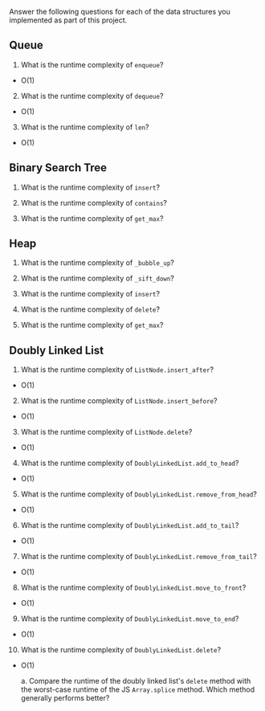 Answer the following questions for each of the data structures you implemented as part of this project.

## Queue

1. What is the runtime complexity of `enqueue`?

- O(1)

2. What is the runtime complexity of `dequeue`?

- O(1)

3. What is the runtime complexity of `len`?

- O(1)

## Binary Search Tree

1. What is the runtime complexity of `insert`?

2. What is the runtime complexity of `contains`?

3. What is the runtime complexity of `get_max`?

## Heap

1. What is the runtime complexity of `_bubble_up`?

2. What is the runtime complexity of `_sift_down`?

3. What is the runtime complexity of `insert`?

4. What is the runtime complexity of `delete`?

5. What is the runtime complexity of `get_max`?

## Doubly Linked List

1. What is the runtime complexity of `ListNode.insert_after`?

- O(1)

2. What is the runtime complexity of `ListNode.insert_before`?

- O(1)

3. What is the runtime complexity of `ListNode.delete`?

- O(1)

4. What is the runtime complexity of `DoublyLinkedList.add_to_head`?

- O(1)

5. What is the runtime complexity of `DoublyLinkedList.remove_from_head`?

- O(1)

6. What is the runtime complexity of `DoublyLinkedList.add_to_tail`?

- O(1)

7. What is the runtime complexity of `DoublyLinkedList.remove_from_tail`?

- O(1)

8. What is the runtime complexity of `DoublyLinkedList.move_to_front`?

- O(1)

9. What is the runtime complexity of `DoublyLinkedList.move_to_end`?

- O(1)

10. What is the runtime complexity of `DoublyLinkedList.delete`?

- O(1)

  a. Compare the runtime of the doubly linked list's `delete` method with the worst-case runtime of the JS `Array.splice` method. Which method generally performs better?
